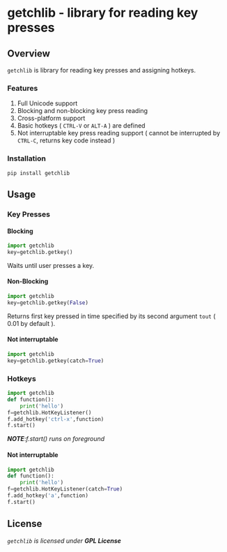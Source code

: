 # getchlib - library for reading key presses

## Overview
`getchlib` is library for reading key presses and assigning hotkeys.
### Features
1. Full Unicode support
1. Blocking and non-blocking key press reading
1. Cross-platform support
1. Basic hotkeys ( `CTRL-V` or `ALT-A` ) are defined
1. Not interruptable key press reading support ( cannot be interrupted by `CTRL-C`, returns key code instead )

### Installation
```
pip install getchlib
```
## Usage
### Key Presses
#### Blocking
```python
import getchlib
key=getchlib.getkey()
```
Waits until user presses a key.
#### Non-Blocking
```python
import getchlib
key=getchlib.getkey(False)
```
Returns first key pressed in time specified by its second argument `tout` ( 0.01 by default ).
#### Not interruptable 
```python
import getchlib
key=getchlib.getkey(catch=True)
```
### Hotkeys
```python
import getchlib
def function():
	print('hello')
f=getchlib.HotKeyListener()
f.add_hotkey('ctrl-x',function)
f.start()
```
***NOTE***:*f.start() runs on foreground*
#### Not interruptable
```python
import getchlib
def function():
	print('hello')
f=getchlib.HotKeyListener(catch=True)
f.add_hotkey('a',function)
f.start()
```
## License
*`getchlib` is licensed under* ***GPL License***
